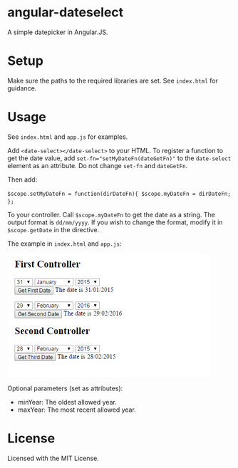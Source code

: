 # angular-dateselect
A simple datepicker in Angular.JS.

# Setup
Make sure the paths to the required libraries are set. See `index.html` for guidance.

# Usage
See `index.html` and `app.js` for examples.

Add `<date-select></date-select>` to your HTML. To register a function to get the date value, add `set-fn="setMyDateFn(dateGetFn)"` to the `date-select` element as an attribute. Do not change `set-fn` and `dateGetFn`.

Then add:

`$scope.setMyDateFn = function(dirDateFn){
  $scope.myDateFn = dirDateFn;
};`

To your controller. Call `$scope.myDateFn` to get the date as a string. The output format is `dd/mm/yyyy`. If you wish to change the format, modify it in `$scope.getDate` in the directive.

The example in `index.html` and `app.js`:

![Example](https://raw.githubusercontent.com/Honoo/angular-dateselect/master/example.png)

Optional parameters (set as attributes):

* minYear: The oldest allowed year.
* maxYear: The most recent allowed year.

# License
Licensed with the MIT License.
